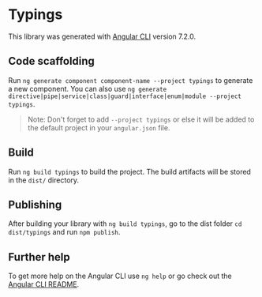 # Typings

This library was generated with [Angular CLI](https://github.com/angular/angular-cli) version 7.2.0.

## Code scaffolding

Run `ng generate component component-name --project typings` to generate a new component. You can also use `ng generate directive|pipe|service|class|guard|interface|enum|module --project typings`.

> Note: Don't forget to add `--project typings` or else it will be added to the default project in your `angular.json` file.

## Build

Run `ng build typings` to build the project. The build artifacts will be stored in the `dist/` directory.

## Publishing

After building your library with `ng build typings`, go to the dist folder `cd dist/typings` and run `npm publish`.

## Further help

To get more help on the Angular CLI use `ng help` or go check out the [Angular CLI README](https://github.com/angular/angular-cli/blob/master/README.md).
